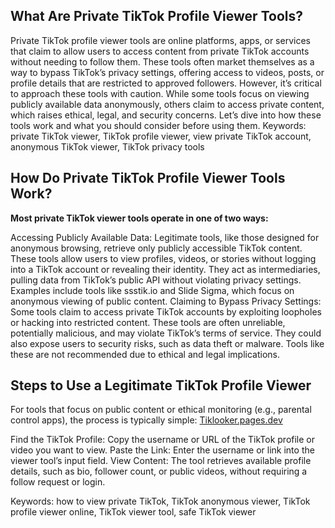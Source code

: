 ## What Are Private TikTok Profile Viewer Tools?
Private TikTok profile viewer tools are online platforms, apps, or services that claim to allow users to access content from private TikTok accounts without needing to follow them. These tools often market themselves as a way to bypass TikTok’s privacy settings, offering access to videos, posts, or profile details that are restricted to approved followers.
However, it’s critical to approach these tools with caution. While some tools focus on viewing publicly available data anonymously, others claim to access private content, which raises ethical, legal, and security concerns. Let’s dive into how these tools work and what you should consider before using them.
Keywords: private TikTok viewer, TikTok profile viewer, view private TikTok account, anonymous TikTok viewer, TikTok privacy tools

## How Do Private TikTok Profile Viewer Tools Work?
**Most private TikTok viewer tools operate in one of two ways:**

Accessing Publicly Available Data: Legitimate tools, like those designed for anonymous browsing, retrieve only publicly accessible TikTok content. These tools allow users to view profiles, videos, or stories without logging into a TikTok account or revealing their identity. They act as intermediaries, pulling data from TikTok’s public API without violating privacy settings. Examples include tools like ssstik.io and Slide Sigma, which focus on anonymous viewing of public content.
Claiming to Bypass Privacy Settings: Some tools claim to access private TikTok accounts by exploiting loopholes or hacking into restricted content. These tools are often unreliable, potentially malicious, and may violate TikTok’s terms of service. They could also expose users to security risks, such as data theft or malware. Tools like these are not recommended due to ethical and legal implications.

## Steps to Use a Legitimate TikTok Profile Viewer
For tools that focus on public content or ethical monitoring (e.g., parental control apps), the process is typically simple:
<a href="https://tiklooker.pages.dev/" >Tiklooker.pages.dev</a>

Find the TikTok Profile: Copy the username or URL of the TikTok profile or video you want to view.
Paste the Link: Enter the username or link into the viewer tool’s input field.
View Content: The tool retrieves available profile details, such as bio, follower count, or public videos, without requiring a follow request or login.

Keywords: how to view private TikTok, TikTok anonymous viewer, TikTok profile viewer online, TikTok viewer tool, safe TikTok viewer
